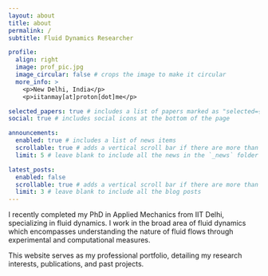```yaml
---
layout: about
title: about
permalink: /
subtitle: Fluid Dynamics Researcher

profile:
  align: right
  image: prof_pic.jpg
  image_circular: false # crops the image to make it circular
  more_info: >
    <p>New Delhi, India</p>
    <p>iitanmay[at]proton[dot]me</p>

selected_papers: true # includes a list of papers marked as "selected={true}"
social: true # includes social icons at the bottom of the page

announcements:
  enabled: true # includes a list of news items
  scrollable: true # adds a vertical scroll bar if there are more than 3 news items
  limit: 5 # leave blank to include all the news in the `_news` folder

latest_posts:
  enabled: false
  scrollable: true # adds a vertical scroll bar if there are more than 3 new posts items
  limit: 3 # leave blank to include all the blog posts
---
```


I recently completed my PhD in Applied Mechanics from IIT Delhi, specializing in fluid dynamics. I work in the broad area of fluid dynamics which encompasses understanding the nature of fluid flows through experimental and computational measures.

This website serves as my professional portfolio, detailing my research interests, publications, and past projects.
